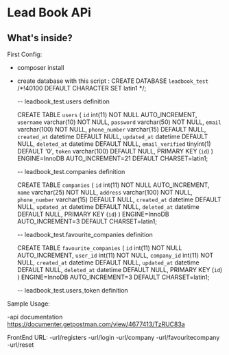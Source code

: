 Lead Book APi
========================

What's inside?
--------------

First Config:

  * composer install

  * create database with this script :
    CREATE DATABASE `leadbook_test` /*!40100 DEFAULT CHARACTER SET latin1 */;
    
    -- leadbook_test.users definition

    CREATE TABLE `users` (
      `id` int(11) NOT NULL AUTO_INCREMENT,
      `username` varchar(10) NOT NULL,
      `password` varchar(50) NOT NULL,
      `email` varchar(100) NOT NULL,
      `phone_number` varchar(15) DEFAULT NULL,
      `created_at` datetime DEFAULT NULL,
      `updated_at` datetime DEFAULT NULL,
      `deleted_at` datetime DEFAULT NULL,
      `email_verified` tinyint(1) DEFAULT '0',
      `token` varchar(100) DEFAULT NULL,
      PRIMARY KEY (`id`)
    ) ENGINE=InnoDB AUTO_INCREMENT=21 DEFAULT CHARSET=latin1;

    -- leadbook_test.companies definition

    CREATE TABLE `companies` (
      `id` int(11) NOT NULL AUTO_INCREMENT,
      `name` varchar(25) NOT NULL,
      `address` varchar(100) NOT NULL,
      `phone_number` varchar(15) DEFAULT NULL,
      `created_at` datetime DEFAULT NULL,
      `updated_at` datetime DEFAULT NULL,
      `deleted_at` datetime DEFAULT NULL,
      PRIMARY KEY (`id`)
    ) ENGINE=InnoDB AUTO_INCREMENT=3 DEFAULT CHARSET=latin1;

    -- leadbook_test.favourite_companies definition

    CREATE TABLE `favourite_companies` (
      `id` int(11) NOT NULL AUTO_INCREMENT,
      `user_id` int(11) NOT NULL,
      `company_id` int(11) NOT NULL,
      `created_at` datetime DEFAULT NULL,
      `updated_at` datetime DEFAULT NULL,
      `deleted_at` datetime DEFAULT NULL,
      PRIMARY KEY (`id`)
    ) ENGINE=InnoDB AUTO_INCREMENT=3 DEFAULT CHARSET=latin1;

    -- leadbook_test.users_token definition

Sample Usage:

  -api documentation https://documenter.getpostman.com/view/4677413/TzRUC83a

FrontEnd URL:
  -url/registers
  -url/login
  -url/company
  -url/favouritecompany
  -url/reset

  
